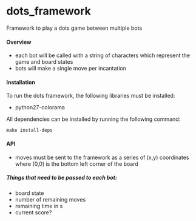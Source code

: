 dots_framework
==============

Framework to play a dots game between multiple bots



#### Overview
- each bot will be called with a string of characters which represent the game and board states
- bots will make a single move per incantation

#### Installation
To run the dots framework, the following libraries must be installed:
- python27-colorama

All dependencies can be installed by running the following command:
```
make install-deps
```

#### API
- moves must be sent to the framework as a series of (x,y) coordinates where (0,0) is the bottom left corner of the board


##### Things that need to be passed to each bot:
- board state
- number of remaining moves
- remaining time in s
- current score?


